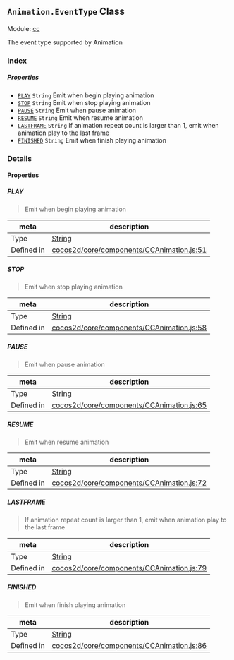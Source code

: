 ## `Animation.EventType` Class



Module: [cc](../modules/cc.md)


The event type supported by Animation


### Index

##### Properties

  - [`PLAY`](#play) `String` Emit when begin playing animation
  - [`STOP`](#stop) `String` Emit when stop playing animation
  - [`PAUSE`](#pause) `String` Emit when pause animation
  - [`RESUME`](#resume) `String` Emit when resume animation
  - [`LASTFRAME`](#lastframe) `String` If animation repeat count is larger than 1, emit when animation play to the last frame
  - [`FINISHED`](#finished) `String` Emit when finish playing animation





### Details


#### Properties


##### PLAY

> Emit when begin playing animation

| meta | description |
|------|-------------|
| Type | <a href="https://developer.mozilla.org/en/JavaScript/Reference/Global_Objects/String" class="crosslink external" target="_blank">String</a> |
| Defined in | [cocos2d/core/components/CCAnimation.js:51](https://github.com/cocos-creator/engine/blob/4f734a806d1fd7c4073fb064fddc961384fe67af/cocos2d/core/components/CCAnimation.js#L51) |



##### STOP

> Emit when stop playing animation

| meta | description |
|------|-------------|
| Type | <a href="https://developer.mozilla.org/en/JavaScript/Reference/Global_Objects/String" class="crosslink external" target="_blank">String</a> |
| Defined in | [cocos2d/core/components/CCAnimation.js:58](https://github.com/cocos-creator/engine/blob/4f734a806d1fd7c4073fb064fddc961384fe67af/cocos2d/core/components/CCAnimation.js#L58) |



##### PAUSE

> Emit when pause animation

| meta | description |
|------|-------------|
| Type | <a href="https://developer.mozilla.org/en/JavaScript/Reference/Global_Objects/String" class="crosslink external" target="_blank">String</a> |
| Defined in | [cocos2d/core/components/CCAnimation.js:65](https://github.com/cocos-creator/engine/blob/4f734a806d1fd7c4073fb064fddc961384fe67af/cocos2d/core/components/CCAnimation.js#L65) |



##### RESUME

> Emit when resume animation

| meta | description |
|------|-------------|
| Type | <a href="https://developer.mozilla.org/en/JavaScript/Reference/Global_Objects/String" class="crosslink external" target="_blank">String</a> |
| Defined in | [cocos2d/core/components/CCAnimation.js:72](https://github.com/cocos-creator/engine/blob/4f734a806d1fd7c4073fb064fddc961384fe67af/cocos2d/core/components/CCAnimation.js#L72) |



##### LASTFRAME

> If animation repeat count is larger than 1, emit when animation play to the last frame

| meta | description |
|------|-------------|
| Type | <a href="https://developer.mozilla.org/en/JavaScript/Reference/Global_Objects/String" class="crosslink external" target="_blank">String</a> |
| Defined in | [cocos2d/core/components/CCAnimation.js:79](https://github.com/cocos-creator/engine/blob/4f734a806d1fd7c4073fb064fddc961384fe67af/cocos2d/core/components/CCAnimation.js#L79) |



##### FINISHED

> Emit when finish playing animation

| meta | description |
|------|-------------|
| Type | <a href="https://developer.mozilla.org/en/JavaScript/Reference/Global_Objects/String" class="crosslink external" target="_blank">String</a> |
| Defined in | [cocos2d/core/components/CCAnimation.js:86](https://github.com/cocos-creator/engine/blob/4f734a806d1fd7c4073fb064fddc961384fe67af/cocos2d/core/components/CCAnimation.js#L86) |






